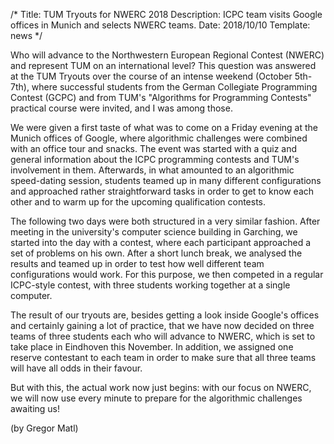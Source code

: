 /*
Title: TUM Tryouts for NWERC 2018
Description: ICPC team visits Google offices in Munich and selects NWERC teams.
Date: 2018/10/10
Template: news
*/

Who will advance to the Northwestern European Regional Contest (NWERC) and represent TUM on an international level? This question was answered at the TUM Tryouts over the course of an intense weekend (October 5th-7th), where successful students from the German Collegiate Programming Contest (GCPC) and from TUM's "Algorithms for Programming Contests" practical course were invited, and I was among those.

We were given a first taste of what was to come on a Friday evening at the Munich offices of Google, where algorithmic challenges were combined with an office tour and snacks. The event was started with a quiz and general information about the ICPC programming contests and TUM's involvement in them. Afterwards, in what amounted to an algorithmic speed-dating session, students teamed up in many different configurations and approached rather straightforward tasks in order to get to know each other and to warm up for the upcoming qualification contests.

The following two days were both structured in a very similar fashion. After meeting in the university's computer science building in Garching, we started into the day with a contest, where each participant approached a set of problems on his own. After a short lunch break, we analysed the results and teamed up in order to test how well different team configurations would work. For this purpose, we then competed in a regular ICPC-style contest, with three students working together at a single computer.

The result of our tryouts are, besides getting a look inside Google's offices and certainly gaining a lot of practice, that we have now decided on three teams of three students each who will advance to NWERC, which is set to take place in Eindhoven this November. In addition, we assigned one reserve contestant to each team in order to make sure that all three teams will have all odds in their favour.

But with this, the actual work now just begins: with our focus on NWERC, we will now use every minute to prepare for the algorithmic challenges awaiting us!

(by Gregor Matl)